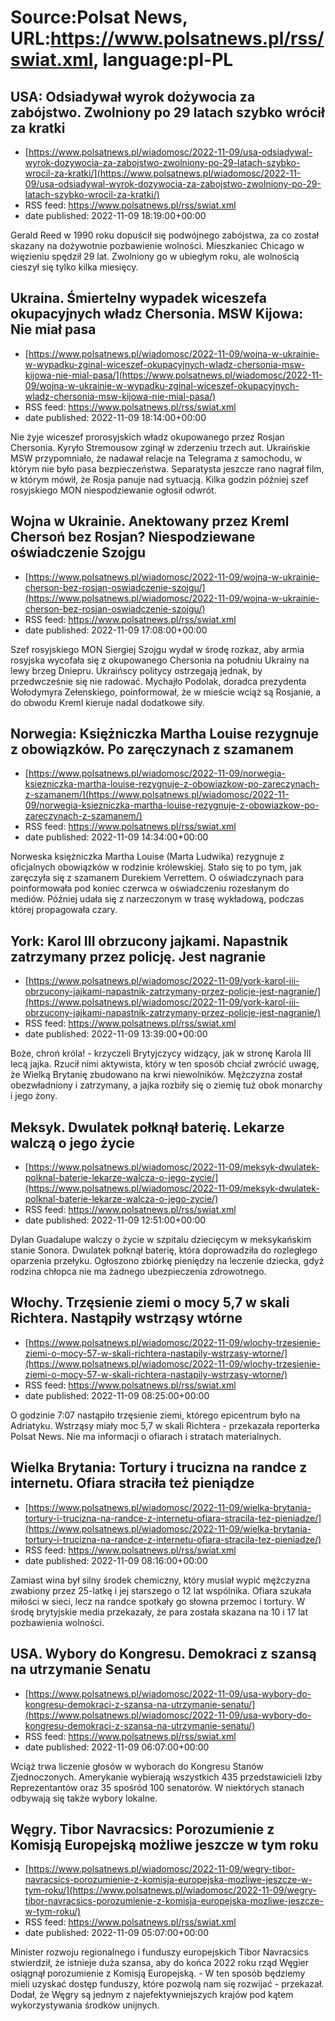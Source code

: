 # Source:Polsat News, URL:https://www.polsatnews.pl/rss/swiat.xml, language:pl-PL

## USA: Odsiadywał wyrok dożywocia za zabójstwo. Zwolniony po 29 latach szybko wrócił za kratki
 - [https://www.polsatnews.pl/wiadomosc/2022-11-09/usa-odsiadywal-wyrok-dozywocia-za-zabojstwo-zwolniony-po-29-latach-szybko-wrocil-za-kratki/](https://www.polsatnews.pl/wiadomosc/2022-11-09/usa-odsiadywal-wyrok-dozywocia-za-zabojstwo-zwolniony-po-29-latach-szybko-wrocil-za-kratki/)
 - RSS feed: https://www.polsatnews.pl/rss/swiat.xml
 - date published: 2022-11-09 18:19:00+00:00

Gerald Reed w 1990 roku dopuścił się podwójnego zabójstwa, za co został skazany na dożywotnie pozbawienie wolności. Mieszkaniec Chicago w więzieniu spędził 29 lat. Zwolniony go w ubiegłym roku, ale wolnością cieszył się tylko kilka miesięcy.

## Ukraina. Śmiertelny wypadek wiceszefa okupacyjnych władz Chersonia. MSW Kijowa: Nie miał pasa
 - [https://www.polsatnews.pl/wiadomosc/2022-11-09/wojna-w-ukrainie-w-wypadku-zginal-wiceszef-okupacyjnych-wladz-chersonia-msw-kijowa-nie-mial-pasa/](https://www.polsatnews.pl/wiadomosc/2022-11-09/wojna-w-ukrainie-w-wypadku-zginal-wiceszef-okupacyjnych-wladz-chersonia-msw-kijowa-nie-mial-pasa/)
 - RSS feed: https://www.polsatnews.pl/rss/swiat.xml
 - date published: 2022-11-09 18:14:00+00:00

Nie żyje wiceszef prorosyjskich władz okupowanego przez Rosjan Chersonia. Kyryło Stremousow zginął w zderzeniu trzech aut. Ukraińskie MSW przypomniało, że nadawał relacje na Telegrama z samochodu, w którym nie było pasa bezpieczeństwa. Separatysta jeszcze rano nagrał film, w którym mówił, że Rosja panuje nad sytuacją. Kilka godzin później szef rosyjskiego MON niespodziewanie ogłosił odwrót.

## Wojna w Ukrainie. Anektowany przez Kreml Chersoń bez Rosjan? Niespodziewane oświadczenie Szojgu
 - [https://www.polsatnews.pl/wiadomosc/2022-11-09/wojna-w-ukrainie-cherson-bez-rosjan-oswiadczenie-szojgu/](https://www.polsatnews.pl/wiadomosc/2022-11-09/wojna-w-ukrainie-cherson-bez-rosjan-oswiadczenie-szojgu/)
 - RSS feed: https://www.polsatnews.pl/rss/swiat.xml
 - date published: 2022-11-09 17:08:00+00:00

Szef rosyjskiego MON Siergiej Szojgu wydał w środę rozkaz, aby armia rosyjska wycofała się z okupowanego Chersonia na południu Ukrainy na lewy brzeg Dniepru. Ukraińscy politycy ostrzegają jednak, by przedwcześnie się nie radować. Mychajło Podolak, doradca prezydenta Wołodymyra Zełenskiego, poinformował, że w mieście wciąż są Rosjanie, a do obwodu Kreml kieruje nadal dodatkowe siły.

## Norwegia: Księżniczka Martha Louise rezygnuje z obowiązków. Po zaręczynach z szamanem
 - [https://www.polsatnews.pl/wiadomosc/2022-11-09/norwegia-ksiezniczka-martha-louise-rezygnuje-z-obowiazkow-po-zareczynach-z-szamanem/](https://www.polsatnews.pl/wiadomosc/2022-11-09/norwegia-ksiezniczka-martha-louise-rezygnuje-z-obowiazkow-po-zareczynach-z-szamanem/)
 - RSS feed: https://www.polsatnews.pl/rss/swiat.xml
 - date published: 2022-11-09 14:34:00+00:00

Norweska księżniczka Martha Louise (Marta Ludwika) rezygnuje z oficjalnych obowiązków w rodzinie królewskiej. Stało się to po tym, jak zaręczyła się z szamanem Durekiem Verrettem. O oświadczynach para poinformowała pod koniec czerwca w oświadczeniu rozesłanym do mediów. Później udała się z narzeczonym w trasę wykładową, podczas której propagowała czary.

## York: Karol III obrzucony jajkami. Napastnik zatrzymany przez policję. Jest nagranie
 - [https://www.polsatnews.pl/wiadomosc/2022-11-09/york-karol-iii-obrzucony-jajkami-napastnik-zatrzymany-przez-policje-jest-nagranie/](https://www.polsatnews.pl/wiadomosc/2022-11-09/york-karol-iii-obrzucony-jajkami-napastnik-zatrzymany-przez-policje-jest-nagranie/)
 - RSS feed: https://www.polsatnews.pl/rss/swiat.xml
 - date published: 2022-11-09 13:39:00+00:00

Boże, chroń króla! - krzyczeli Brytyjczycy widzący, jak w stronę Karola III lecą jajka. Rzucił nimi aktywista, który w ten sposób chciał zwrócić uwagę, że Wielką Brytanię zbudowano na krwi niewolników. Mężczyzna został obezwładniony i zatrzymany, a jajka rozbiły się o ziemię tuż obok monarchy i jego żony.

## Meksyk. Dwulatek połknął baterię. Lekarze walczą o jego życie
 - [https://www.polsatnews.pl/wiadomosc/2022-11-09/meksyk-dwulatek-polknal-baterie-lekarze-walcza-o-jego-zycie/](https://www.polsatnews.pl/wiadomosc/2022-11-09/meksyk-dwulatek-polknal-baterie-lekarze-walcza-o-jego-zycie/)
 - RSS feed: https://www.polsatnews.pl/rss/swiat.xml
 - date published: 2022-11-09 12:51:00+00:00

Dylan Guadalupe walczy o życie w szpitalu dziecięcym w meksykańskim stanie Sonora. Dwulatek połknął baterię, która doprowadziła do rozległego oparzenia przełyku. Ogłoszono zbiórkę pieniędzy na leczenie dziecka, gdyż rodzina chłopca nie ma żadnego ubezpieczenia zdrowotnego.

## Włochy. Trzęsienie ziemi o mocy 5,7 w skali Richtera. Nastąpiły wstrząsy wtórne
 - [https://www.polsatnews.pl/wiadomosc/2022-11-09/wlochy-trzesienie-ziemi-o-mocy-57-w-skali-richtera-nastapily-wstrzasy-wtorne/](https://www.polsatnews.pl/wiadomosc/2022-11-09/wlochy-trzesienie-ziemi-o-mocy-57-w-skali-richtera-nastapily-wstrzasy-wtorne/)
 - RSS feed: https://www.polsatnews.pl/rss/swiat.xml
 - date published: 2022-11-09 08:25:00+00:00

O godzinie 7:07 nastąpiło trzęsienie ziemi, którego epicentrum było na Adriatyku. Wstrząsy miały moc 5,7 w skali Richtera - przekazała reporterka Polsat News. Nie ma informacji o ofiarach i stratach materialnych.

## Wielka Brytania: Tortury i trucizna na randce z internetu. Ofiara straciła też pieniądze
 - [https://www.polsatnews.pl/wiadomosc/2022-11-09/wielka-brytania-tortury-i-trucizna-na-randce-z-internetu-ofiara-stracila-tez-pieniadze/](https://www.polsatnews.pl/wiadomosc/2022-11-09/wielka-brytania-tortury-i-trucizna-na-randce-z-internetu-ofiara-stracila-tez-pieniadze/)
 - RSS feed: https://www.polsatnews.pl/rss/swiat.xml
 - date published: 2022-11-09 08:16:00+00:00

Zamiast wina był silny środek chemiczny, który musiał wypić mężczyzna zwabiony przez 25-latkę i jej starszego o 12 lat wspólnika. Ofiara szukała miłości w sieci, lecz na randce spotkały go słowna przemoc i tortury. W środę brytyjskie media przekazały, że para została skazana na 10 i 17 lat pozbawienia wolności.

## USA. Wybory do Kongresu. Demokraci z szansą na utrzymanie Senatu
 - [https://www.polsatnews.pl/wiadomosc/2022-11-09/usa-wybory-do-kongresu-demokraci-z-szansa-na-utrzymanie-senatu/](https://www.polsatnews.pl/wiadomosc/2022-11-09/usa-wybory-do-kongresu-demokraci-z-szansa-na-utrzymanie-senatu/)
 - RSS feed: https://www.polsatnews.pl/rss/swiat.xml
 - date published: 2022-11-09 06:07:00+00:00

Wciąż trwa liczenie głosów w wyborach do Kongresu Stanów Zjednoczonych. Amerykanie wybierają wszystkich 435 przedstawicieli Izby Reprezentantów oraz 35 spośród 100 senatorów. W niektórych stanach odbywają się także wybory lokalne.

## Węgry. Tibor Navracsics: Porozumienie z Komisją Europejską możliwe jeszcze w tym roku
 - [https://www.polsatnews.pl/wiadomosc/2022-11-09/wegry-tibor-navracsics-porozumienie-z-komisja-europejska-mozliwe-jeszcze-w-tym-roku/](https://www.polsatnews.pl/wiadomosc/2022-11-09/wegry-tibor-navracsics-porozumienie-z-komisja-europejska-mozliwe-jeszcze-w-tym-roku/)
 - RSS feed: https://www.polsatnews.pl/rss/swiat.xml
 - date published: 2022-11-09 05:07:00+00:00

Minister rozwoju regionalnego i funduszy europejskich Tibor Navracsics stwierdził, że istnieje duża szansa, aby ​​do końca 2022 roku rząd Węgier osiągnął porozumienie z Komisją Europejską. - W ten sposób będziemy mieli uzyskać dostęp funduszy, które pozwolą nam się rozwijać - przekazał. Dodał, że Węgry są jednym z najefektywniejszych krajów pod kątem wykorzystywania środków unijnych.

